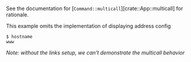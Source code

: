 See the documentation for [`Command::multicall`][crate::App::multicall] for rationale.

This example omits the implementation of displaying address config

```console
$ hostname
www

```
*Note: without the links setup, we can't demonstrate the multicall behavior*
